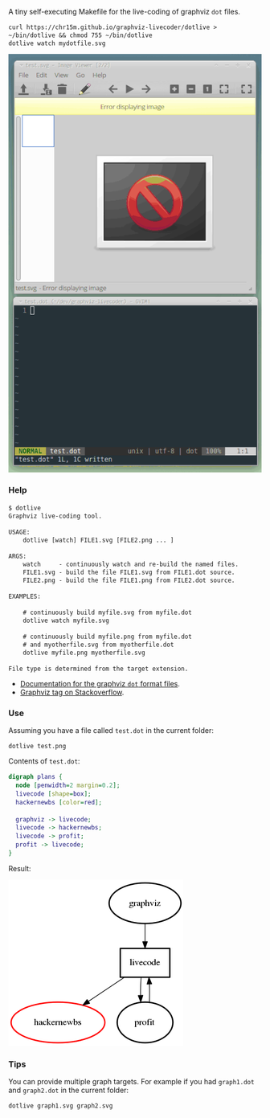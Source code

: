 A tiny self-executing Makefile for the live-coding of graphviz `dot` files.

```shell
curl https://chr15m.github.io/graphviz-livecoder/dotlive > ~/bin/dotlive && chmod 755 ~/bin/dotlive
dotlive watch mydotfile.svg
```

![Screencast](./screencast.gif)

### Help

```shell
$ dotlive 
Graphviz live-coding tool.

USAGE:
	dotlive [watch] FILE1.svg [FILE2.png ... ]

ARGS:
	watch     - continuously watch and re-build the named files.
	FILE1.svg - build the file FILE1.svg from FILE1.dot source.
	FILE2.png - build the file FILE1.png from FILE2.dot source.

EXAMPLES:

	# continuously build myfile.svg from myfile.dot
	dotlive watch myfile.svg

	# continuously build myfile.png from myfile.dot
	# and myotherfile.svg from myotherfile.dot
	dotlive myfile.png myotherfile.svg

File type is determined from the target extension.
```

 * [Documentation for the graphviz `dot` format files](http://www.graphviz.org/documentation/).
 * [Graphviz tag on Stackoverflow](https://stackoverflow.com/questions/tagged/graphviz).

### Use

Assuming you have a file called `test.dot` in the current folder:

```shell
dotlive test.png
```

Contents of `test.dot`:

```dot
digraph plans {
  node [penwidth=2 margin=0.2];
  livecode [shape=box];
  hackernewbs [color=red];

  graphviz -> livecode;
  livecode -> hackernewbs;
  livecode -> profit;
  profit -> livecode;
}
```

Result:

![Test PNG](./test.png)

### Tips

You can provide multiple graph targets. For example if you had `graph1.dot` and `graph2.dot` in the current folder:

```shell
dotlive graph1.svg graph2.svg
```

